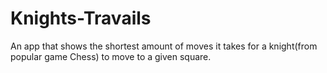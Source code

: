 # Knights-Travails
An app that shows the shortest amount of moves it takes for a knight(from popular game Chess) to move to a given square.
